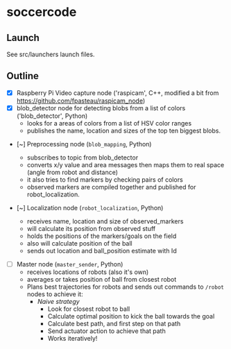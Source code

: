 # soccercode

## Launch

See src/launchers launch files.

## Outline

  - [X] Raspberry Pi Video capture node ('raspicam', C++, modified a bit from https://github.com/fpasteau/raspicam_node)
  - [X] blob_detector node for detecting blobs from a list of colors ('blob_detector', Python)
    - looks for a areas of colors from a list of HSV color ranges
    - publishes the name, location and sizes of the top ten biggest blobs.

  - [~] Preprocessing node (`blob_mapping`, Python)
    - subscribes to topic from blob_detector
    - converts x/y value and area messages then 
      maps them to real space (angle from robot and distance)
    - it also tries to find markers by checking pairs of colors
    - observed markers are compiled together and published for robot_localization.

  - [~] Localization node (`robot_localization`, Python)
    - receives name, location and size of observed_markers 
    - will calculate its position from observed stuff
    - holds the positions of the markers/goals on the field
    - also will calculate position of the ball
    - sends out location and ball_position estimate with Id

  - [ ] Master node (`master_sender`, Python)
    - receives locations of robots (also it's own)
    - averages or takes position of ball from closest robot
    - Plans best trajectories for robots and sends out commands to `/robot` nodes to achieve it:
      - *Naive strategy*
        - Look for closest robot to ball
        - Calculate optimal position to kick the ball towards the goal
        - Calculate best path, and first step on that path
        - Send actuator action to achieve that path
        - Works iteratively!



